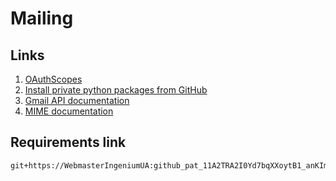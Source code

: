 # Mailing
## Links
1. [OAuthScopes](https://developers.google.com/identity/protocols/oauth2/scopes)
2. [Install private python packages from GitHub](https://docs.readthedocs.io/en/stable/guides/private-python-packages.html)
3. [Gmail API documentation](https://developers.google.com/gmail/api/guides)
4. [MIME documentation](https://docs.python.org/3/library/email.mime.html)
## Requirements link
```
git+https://WebmasterIngeniumUA: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@github.com/IngeniumUA/Mailing.git
```
